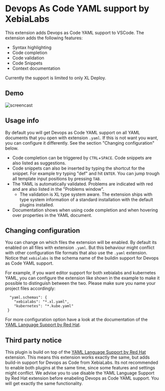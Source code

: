 
# Devops As Code YAML support by XebiaLabs

This extension adds Devops as Code YAML support to VSCode. The extension adds the following features:

* Syntax highlighting
* Code completion
* Code validation
* Code Snippets
* Context documentation

Currently the support is limited to only XL Deploy.

## Demo
![screencast](https://raw.githubusercontent.com/xebialabs/devops-as-code-vscode/master/images/demo.gif)

## Usage info

By default you will get Devops as Code YAML support on all YAML documents that you open with extension `.yaml`. If this is not want you want, you can configure it differently. See the section "Changing configuration" below.

* Code completion can be triggered by `CTRL`+`SPACE`. Code snippets are also listed as suggestions.
* Code snippets can also be inserted by typing the shortcut for the snippet. For example try typing "def" and hit `ENTER`. You can jump trough all template input positions by pressing `TAB`.
* The YAML is automatically validated. Problems are indicated with red and are also listed in the "Problems window".
  * The validation is XL type system aware. The extension ships with type system information of a standard installation with the default plugins installed.
* Documentation shows when using code completion and when hovering over properties in the YAML document.

## Changing configuration

You can change on which files the extension will be enabled. By default its enabled on all files with extension `.yaml`. But this behaviour might conflict with other configuration file formats that also use the `.yaml` extension. Notice that `xebialabs` is the schema name of the buildin support for Devops as Code YAML support.

For example, if you want editor support for both xebialabs and kubernetes YAML, you can configure the extension like shown in the example to make it possible to distinguish between the two. Please make sure you name your project files accordingly:

```
  "yaml.schemas": {
    "xebialabs": "*.xl.yaml",
    "kubernetes": "*.kube.yaml"
 }
```

For more configuration option have a look at the documentation of the [YAML Language Support by Red Hat](https://marketplace.visualstudio.com/items?itemName=redhat.vscode-yaml).

## Third party notice

This plugin is build on top of the [YAML Language Support by Red Hat](https://marketplace.visualstudio.com/items?itemName=redhat.vscode-yaml) extension. This means this extension works exactly the same, but adds build-in support for Devops as Code from XebiaLabs. Its not recommended to enable both plugins at the same time, since some features and settings might conflict. We advise you to use disable the YAML Language Support by Red Hat extension before enabeling Devops as Code YAML support. You will get exactly the same functionality.
